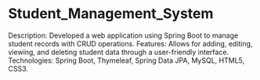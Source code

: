 # Student_Management_System

Description: Developed a web application using Spring Boot to manage student records with CRUD operations.
Features: Allows for adding, editing, viewing, and deleting student data through a user-friendly interface.
Technologies: Spring Boot, Thymeleaf, Spring Data JPA, MySQL, HTML5, CSS3.
